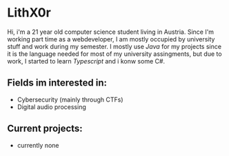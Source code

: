 # LithX0r

Hi, i'm a 21 year old computer science student living in Austria. Since I'm working part time as a webdeveloper, I am mostly occupied by university stuff and work during my semester. I mostly use *Java* for my projects since it is the language needed for most of my university assingments, but due to work, I started to learn *Typescript* and i konw some C#.

## Fields im interested in: 
- Cybersecurity (mainly through CTFs)
- Digital audio processing 

## Current projects:
- currently none
